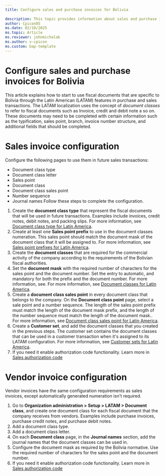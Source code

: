 ```yaml
---
title: Configure sales and purchase invoices for Bolivia
 
description: This topic provides information about sales and purchase invoices for Bolivia. 
author: Cpicon85
ms.date: 02/10/2025
ms.topic: Article
ms.reviewer: johnmichalak
ms.author: v-cpicon
ms.custom: bap-template
---
```

# Configure sales and purchase invoices for Bolivia

This article explains how to start to use fiscal documents that are specific to Bolivia through the Latin American (LATAM) features in purchase and sales transactions. The LATAM localization uses the concept of *document classes* to refer to fiscal documents such as Invoice, credit and debit note a so on. These documents may need to be completed with certain information such as the typification, sales point, branch, invoice number structure, and additional fields that should be completed.

# Sales invoice configuration
Configure the following pages to use them in future sales transactions:
- Document class type
- Document class letter
- Sales point 
- Document class
- Document class sales point
- Number sequence
- Journal names
Follow these steps to complete the configuration.
1. Create the **document class type** that represent the fiscal documents that will be used in future transactions. Examples include invoices, credit notes, debit notes, and packing slips. For more information, see [Document class type for Latin America](https://learn.microsoft.com/en-us/dynamics365/finance/localizations/iberoamerica/ltm-core-document-class-type).
2. Create at least one **Sales point prefix** to use in the document classes numeration. This sales point should match the document mask of the document class that it will be assigned to. For more information, see [Sales point prefixes for Latin America](https://learn.microsoft.com/en-us/dynamics365/finance/localizations/iberoamerica/ltm-core-sales-point-prefixes).
3. Create the **document classes** that are required for the commercial activity of the company according to the requirements of the Bolivian fiscal authorities.
4. Set the **document mask** with the required number of characters for the sales point and the document number. Set the entry to automatic,  and mandatory for both the prefix and the document number. For more information, see. For more information, see [Document classes for Latin America](https://learn.microsoft.com/en-us/dynamics365/finance/localizations/iberoamerica/ltm-core-document-class).
5. Create a **document class sales point** in every document class that belongs to the company. On the **Document class point** page, select a sale point and a number sequence. The length of the sales point prefix must match the length of the document mask prefix, and the length of the number sequence must match the length of the document mask.. For more information, see [Document class sales point for Latin America](https://learn.microsoft.com/en-us/dynamics365/finance/localizations/iberoamerica/ltm-core-document-class-sales-point).
6. Create a **Customer set**, and add the document classes that you created in the previous steps. The customer set contains the document classes that can be used in a customer transaction when it's assigned to its LATAM configuration. For more information, see [Customer sets for Latin America](https://learn.microsoft.com/en-us/dynamics365/finance/localizations/iberoamerica/ltm-core-customers-set).
7. If you need it enable authorization code functionality. Learn more in [Sales authorization code](ltm-core-sales-ca.md)

# Vendor invoice configuration
Vendor invoices have the same configuration requirements as sales invoices, except automatically generated numeration isn't required.
1. Go to **Organization administration > Setup > LATAM > Document class**, and create one document class for each fiscal document that the company receives from vendors. Examples include purchase invoices, purchase credit notes, and purchase debit notes.
2. Add a document class type.
3. Add a document class letter.
4. On each **Document class** page, in the **Journal names** section, add the journal names that the document classes can be used in. 
5. Configure the document mask as required by the Bolivia normative. Use the required number of characters for the sales point and the document number.
6. If you need it enable authorization code functionality. Learn more in [Sales authorization code](ltm-core-sales-ca.md)



